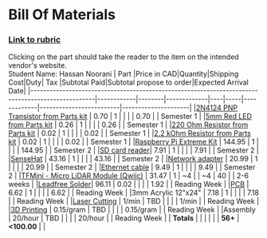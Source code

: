 # Bill Of Materials
### [Link to rubric](bomrubric.md)   
Clicking on the part should take the reader to the item on the intended vendor's website.   
Student Name: Hassan Noorani
| Part                                                                                             |Price in CAD|Quantity|Shipping Cost|Duty| Tax |Subtotal Paid|Subtotal propose to order|Expected Arrival Date|
|--------------------------------------------------------------------------------------------------|------------|--------|-------------|----|-----|-------------|-------------------------|---------------------|
|[2N4124 PNP Transistor from Parts kit](https://www.onsemi.com/pdf/datasheet/2n4123-d.pdf)         |       0.70 |      1 |             |    |     |        0.70 |                         |          Semester 1 |
|[5mm Red LED from Parts kit](https://www.bkstr.com/humberitstore/home)                            |       0.26 |      1 |             |    |     |        0.26 |                         |          Semester 1 |
|[220 Ohm Resistor from Parts kit](https://www.bkstr.com/humberitstore/home)                       |       0.02 |      1 |             |    |     |        0.02 |                         |          Semester 1 |
|[2.2 kOhm Resistor from Parts kit](https://www.bkstr.com/humberitstore/home)                      |       0.02 |      1 |             |    |     |        0.02 |                         |          Semester 1 |
|[Raspberry Pi Extreme Kit](https://www.canakit.com/raspberry-pi-4-extreme-kit.html)               |     144.95 |      1 |             |    |     |      144.95 |                         |          Semester 2 |
|[SD card reader](https://www.digikey.ca/en/products/detail/sparkfun-electronics/COM-13004/6161756)|       7.91 |      1 |             |    |     |        7.91 |                         |          Semester 2 |
|[SenseHat](https://www.digikey.ca/en/products/detail/raspberry-pi/SENSE-HAT/6196429)              |      43.16 |      1 |             |    |     |       43.16 |                         |          Semester 2 |
|[Network adapter](https://www.amazon.ca/Cable-Matters-SuperSpeed-Gigabit-Ethernet/dp/B00BBD7NFU)  |      20.99 |      1 |             |    |     |       20.99 |                         |          Semester 2 |
|[Ethernet cable](https://www.amazon.ca/StarTech-com-Cat5e-Ethernet-Cable1-Snagless/dp/B0002XGHBQ) |       9.49 |      1 |             |    |     |        9.49 |                         |          Semester 2 |
|[TFMini - Micro LiDAR Module (Qwiic)](https://www.sparkfun.com/products/14786)                    |     31.47  |      1 |          ~4 |    | ~4  |        40   |                         |           2-6 weeks |
|[Leadfree Solder](https://www.mouser.ca/ProductDetail/AIM/13949?qs=M7ZD%2F0QMIQw6T6JK0szTqg%3D%3D)|      96.11 |   0.02 |             |    |     |        1.92 |                         |        Reading Week |
|[PCB](https://github.com/PrototypeZone/ceng317/blob/main/hardware/pcb/PCBPrototypes.md)           |       6.62 |      1 |             |    |     |        6.62 |                         |        Reading Week |
|3mm Acrylic 12"x24"                                                                               |       7.18 |      1 |             |    |     |        7.18 |                         |        Reading Week |
|[Laser Cutting](https://designandbuiltlabs.simplybook.me/v2/#book/category/2/service/11/count/1/) |      1/min |    TBD |             |    |     |       1/min |                         |        Reading Week |
|[3D Printing](https://sites.google.com/view/idealab3dprinting/tutorial)                           |  0.15/gram |    TBD |             |    |     |   0.15/gram |                         |        Reading Week |
|Assembly                                                                                          |    20/hour |    TBD |             |    |     |     20/hour |                         |        Reading Week |
| **Totals**                                                                                       |            |        |             |    |     | **56+** |             **<100.00** |                     |
